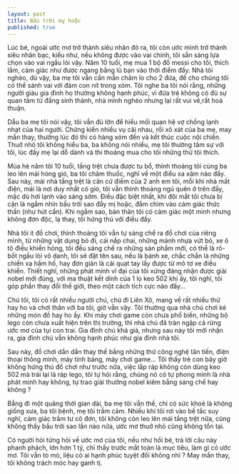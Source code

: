 ```yaml
---
layout: post
title: Bầu trời mỵ hoặc
published: true
---
```


Lúc bé, ngoài ước mơ trở thành siêu nhân đỏ ra, tôi còn ước mình trở thành siêu nhân bạc, kiểu như, nếu không được vào vai chính, tôi sẵn sàng lựa chọn vào vai ngầu lòi vậy. Năm 10 tuổi, mẹ mua 1 bộ đồ messi cho tôi, thích lắm, cảm giác như được ngang bằng lũ bạn vào thời điểm đấy. Nhà tôi nghèo, dù vậy, ba mẹ tôi vẫn cần mẫn chăm lo cho 2 đứa, để cho chúng tôi có thể sánh vai với đám con nít trong xóm. Tôi nghe ba tôi nói rằng, những người giàu gia đình họ thường không hạnh phúc, vì đứa trẻ không có đủ sự quan tâm từ đấng sinh thành, nhà mình nghèo nhưng lại rất vui vẻ,rất hoà thuận.

Dẫu ba mẹ tôi nói vậy, tôi vẫn đủ lớn để hiểu mối quan hệ vợ chồng lạnh nhạt của hai người. Chứng kiến nhiều vụ cãi nhau, rồi xô xát của ba mẹ, may mắn thay, thường lúc đó thì có hàng xóm đến và kết thúc cuộc nội chiến. Thuở nhỏ tôi không hiểu ba, ba không nói nhiều, mẹ tôi thường tâm sự với tôi, lúc đấy mẹ lại dỗ dành và thi thoảng mua cho tôi những thứ tôi thích.

Mùa hè năm tôi 10 tuổi, tầng trệt chưa được tu bổ, thỉnh thoảng tôi cùng ba leo lên mái hóng gió, ba tôi châm thuốc, nghĩ về một điều xa xăm nào đấy. Sau này, mái nhà tầng trệt là căn cứ điểm của 2 anh em tôi, mỗi khi nhà mất điện, mái là nơi duy nhất có gió, tôi vẫn thỉnh thoảng ngủ quên ở trên đấy, mặc dù hơi lạnh vào sáng sớm. Điều đặc biệt nhất, khi đôi mắt tôi chưa bị cận là ngắm nhìn bầu trời sao đầy mị hoặc, đắm chìm vào cảm giác thức thần (như hút cần). Khi ngắm sao, bản thân tôi có cảm giác một mình nhưng không đơn độc, lạ thay, tôi hứng thú với điều đấy.

Nhà tôi ít đồ chơi, thỉnh thoảng tôi vẫn tự sáng chế ra đồ chơi của riêng mình, từ những vật dụng bỏ đi, cái nắp chai, những mảnh nhựa vứt bỏ, xe ô tô điều khiển hỏng, tôi đều sáng chế ra những sản phẩm mới, có thể là rô-bốt ngầu lòi vô danh, tôi sẽ đặt tên sau, nếu là bánh xe, chắc chắn là những chiến xạ hầm hố, hay đơn giản là cái quạt tay lấy được từ mô tơ xe điều khiển. Thiết nghĩ, những phát minh vĩ đại của tôi xứng đáng nhận được giải nobel mới đúng, với ma thuật kết dính của 1 lọ keo 502 khi ấy, tôi nghĩ, tôi góp phần thay đổi thế giới, theo một cách tích cực nào đấy...

Chú tôi, tôi có rất nhiều người chú, chú đi Liên Xô, mang về rất nhiều thứ hay ho và chơi thân với ba tôi, giờ vẫn vậy. Tôi thường qua nhà chú chơi ké những món đồ hay ho ấy. Khi máy chơi game còn chưa phổ biến, những bộ lego còn chưa xuất hiện trên thị trường, thì nhà chú đã tràn ngập cả rừng ước mơ của tụi con trai. Gia đình chú khá giả, nhưng sau này tôi mới nhận ra, gia đình chú vẫn không hạnh phúc như gia đình nhà tôi. 

Sau này, đồ chơi dần dần thay thế bằng những thứ công nghệ tân tiến, điện thoại thông minh, máy tính bảng, máy chơi game... Tôi thấy trẻ con bây giờ không hứng thú đồ chơi như trước nữa, việc lắp ráp không còn dùng keo 502 mà trái lại là ráp lego, tôi tự hỏi rằng, chúng nó có tự phong mình là nhà phát minh hay không, tự trao giải thưởng nobel kiêm bằng sáng chế hay không ?

Bẫng đi một quãng thời gian dài, ba mẹ tôi vẫn thế, chỉ có sức khoẻ là không giống xưa, ba tôi bệnh, mẹ tôi trầm cảm. Nhiều khi tôi rơi vào bế tắc suy nghĩ, cảm giác trầm tư cô đơn, tôi không còn leo lên mái tầng trệt nữa, cũng không thấy bầu trời sao lần nào nữa, ước mơ thuở nhỏ cũng không tồn tại.

Có người hỏi từng hỏi về ước mơ của tôi, nếu như hồi bé, trả lời câu này phanh phách, lớn hơn 1 tý, chỉ thấy trước mắt toàn là mục tiêu, làm gì có ước mơ. Tôi vẫn tò mò, liệu có ai hạnh phúc tuyệt đối không nhỉ ? May mắn thay, tôi không trách móc hay ganh tị.